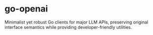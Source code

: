 # go-openai
Minimalist yet robust Go clients for major LLM APIs, preserving original interface semantics while providing developer-friendly utilities.
